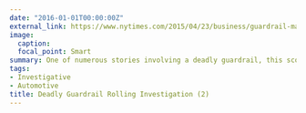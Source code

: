 ```yaml
---
date: "2016-01-01T00:00:00Z"
external_link: https://www.nytimes.com/2015/04/23/business/guardrail-maker-is-said-to-be-focus-of-us-case.html
image:
  caption: 
  focal_point: Smart
summary: One of numerous stories involving a deadly guardrail, this scoop involved a criminal case into the relationship between the company and regulators
tags:
- Investigative
- Automotive
title: Deadly Guardrail Rolling Investigation (2)
---
```

